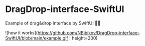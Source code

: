 # DragDrop-interface-SwiftUI

Example of drag&drop interface by SwiftUI 🧞‍♂️ 

![how it works](https://github.com/NBibikov/DragDrop-interface-SwiftUI/blob/main/example.gif | height=200)
